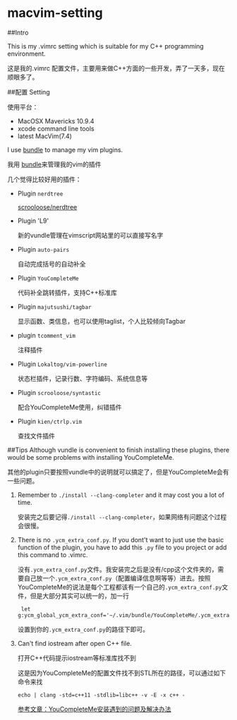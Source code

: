 macvim-setting
==============
##Intro

This is my .vimrc setting which is suitable for my C++ programming environment.

这是我的.vimrc 配置文件，主要用来做C++方面的一些开发，弄了一天多，现在顺眼多了。

##配置 Setting

使用平台：

- MacOSX Mavericks 10.9.4
- xcode command line tools
- latest MacVim(7.4)

I use [bundle](https://github.com/gmarik/Vundle.vim) to manage my vim plugins.

我用 [bundle](https://github.com/gmarik/Vundle.vim)来管理我的vim的插件

几个觉得比较好用的插件：

- Plugin `nerdtree`

	[
scrooloose/nerdtree](https://github.com/scrooloose/nerdtree)

- Plugin 'L9'

	新的vundle管理在vimscript网站里的可以直接写名字
- Plugin `auto-pairs`

	自动完成括号的自动补全

- Plugin `YouCompleteMe`
	
	代码补全跳转插件，支持C++标准库
- Plugin `majutsushi/tagbar`  

	显示函数、类信息，也可以使用taglist，个人比较倾向Tagbar
- plugin `tcomment_vim` 

	注释插件
- Plugin `Lokaltog/vim-powerline`

	状态栏插件，记录行数、字符编码、系统信息等

- Plugin `scrooloose/syntastic` 

	配合YouCompleteMe使用，纠错插件
- Plugin `kien/ctrlp.vim`
	
	查找文件插件


##Tips
Although vundle is convenient to finish installing these plugins, there would be some problems with installing YouCompleteMe.

其他的plugin只要按照vundle中的说明就可以搞定了，但是YouCompleteMe会有一些问题。


1. Remember to `./install --clang-completer` and it may cost you a lot of time.

	安装完之后要记得`./install --clang-completer`，如果网络有问题这个过程会很慢。

2. There is no `.ycm_extra_conf.py`. If you dont't want to just use the basic function of the plugin, you have to add this `.py` file to you project or add this command to .vimrc.

	没有`.ycm_extra_conf.py`文件。我安装完之后是没有/cpp这个文件夹的，需要自己放一个`.ycm_extra_conf.py`（配置编译信息啊等等）进去。按照YouCompleteMe的说法是每个工程都该有一个自己的`.ycm_extra_conf.py`文件，但是大部分其实可以统一的，加一行

		let g:ycm_global_ycm_extra_conf='~/.vim/bundle/YouCompleteMe/.ycm_extra_conf.py
		
	设置到你的`.ycm_extra_conf.py`的路径下即可。

3. Can't find iostream after open C++ file.

	打开C++代码提示iostream等标准库找不到

  	这是因为YouCompleteMe的配置文件找不到STL所在的路径，可以通过如下命令来找
  	
  	`echo | clang -std=c++11 -stdlib=libc++ -v -E -x c++ -`
  	
  	[参考文章：YouCompleteMe安装遇到的问题及解决办法](http://blog.marchtea.com/archives/175)

